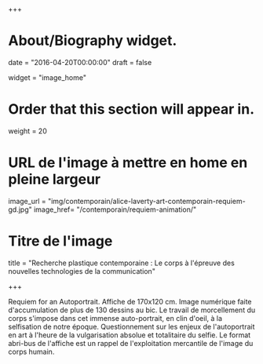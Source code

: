 +++
# About/Biography widget.

date = "2016-04-20T00:00:00"
draft = false

widget = "image_home"

# Order that this section will appear in.
weight = 20

# URL de l'image à mettre en home en pleine largeur
image_url = "img/contemporain/alice-laverty-art-contemporain-requiem-gd.jpg"
image_href= "/contemporain/requiem-animation/"
# Titre de l'image
title = "Recherche plastique contemporaine : Le corps à l'épreuve des nouvelles technologies de la communication"



+++

Requiem for an Autoportrait. Affiche de 170x120 cm. Image numérique faite d'accumulation de plus de 130 dessins au bic. Le travail de morcellement du corps s'impose dans cet immense auto-portrait, en clin d'oeil, à la selfisation de notre époque. Questionnement sur les enjeux de l'autoportrait en art à l'heure de la vulgarisation absolue et totalitaire du selfie. Le format abri-bus de l'affiche est un rappel de l'exploitation mercantile de l'image du corps humain.
